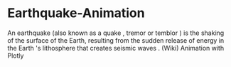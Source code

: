 # Earthquake-Animation
An earthquake (also known as a quake , tremor or temblor ) is the shaking of the surface of the Earth, resulting from the sudden release of energy in the Earth 's lithosphere that creates seismic waves . (Wiki) Animation with Plotly
